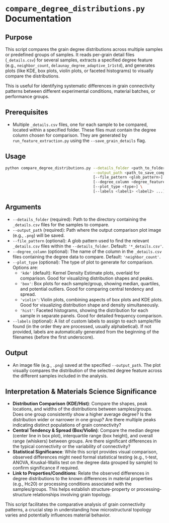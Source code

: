 # `compare_degree_distributions.py` Documentation

## Purpose

This script compares the grain degree distributions across multiple samples or predefined groups of samples. It reads per-grain detail files (`_details.csv`) for several samples, extracts a specified degree feature (e.g., `neighbor_count`, `delaunay_degree_adaptive_1r1std`), and generates plots (like KDE, box plots, violin plots, or faceted histograms) to visually compare the distributions.

This is useful for identifying systematic differences in grain connectivity patterns between different experimental conditions, material batches, or performance groups.

## Prerequisites

*   Multiple `_details.csv` files, one for each sample to be compared, located within a specified folder. These files must contain the degree column chosen for comparison. They are generated by `run_feature_extraction.py` using the `--save_grain_details` flag.

## Usage

```bash
python compare_degree_distributions.py --details_folder <path_to_folder_with_details_files> \
                                       --output_path <path_to_save_comparison_plot.png> \
                                       [--file_pattern <glob_pattern>] \
                                       [--degree_column <degree_feature_name>] \
                                       [--plot_type <type>] \
                                       [--labels <label1> <label2> ...]
```

## Arguments

*   `--details_folder` (required): Path to the directory containing the `_details.csv` files for the samples to compare.
*   `--output_path` (required): Path where the output comparison plot image (e.g., `.png`) will be saved.
*   `--file_pattern` (optional): A glob pattern used to find the relevant `_details.csv` files within the `--details_folder`. Default: `'*_details.csv'`.
*   `--degree_column` (optional): The name of the column in the `_details.csv` files containing the degree data to compare. Default: `'neighbor_count'`.
*   `--plot_type` (optional): The type of plot to generate for comparison. Options are:
    *   `'kde'` (default): Kernel Density Estimate plots, overlaid for comparison. Good for visualizing distribution shapes and peaks.
    *   `'box'`: Box plots for each sample/group, showing median, quartiles, and potential outliers. Good for comparing central tendency and spread.
    *   `'violin'`: Violin plots, combining aspects of box plots and KDE plots. Good for visualizing distribution shape and density simultaneously.
    *   `'hist'`: Faceted histograms, showing the distribution for each sample in separate panels. Good for detailed frequency comparison.
*   `--labels` (optional): A list of custom labels to assign to each sample/file found (in the order they are processed, usually alphabetical). If not provided, labels are automatically generated from the beginning of the filenames (before the first underscore).

## Output

*   An image file (e.g., `.png`) saved at the specified `--output_path`. The plot visually compares the distribution of the selected degree feature across the different samples included in the analysis.

## Interpretation & Materials Science Significance

*   **Distribution Comparison (KDE/Hist)**: Compare the shapes, peak locations, and widths of the distributions between samples/groups. Does one group consistently show a higher average degree? Is the distribution wider or narrower in one group? Are there multiple peaks indicating distinct populations of grain connectivity?
*   **Central Tendency & Spread (Box/Violin)**: Compare the median degree (center line in box plot), interquartile range (box height), and overall range (whiskers) between groups. Are there significant differences in the typical connectivity or the variability of connectivity?
*   **Statistical Significance**: While this script provides visual comparison, observed differences might need formal statistical testing (e.g., t-test, ANOVA, Kruskal-Wallis test on the degree data grouped by sample) to confirm significance if required.
*   **Link to Properties/Conditions**: Relate the observed differences in degree distributions to the known differences in material properties (e.g., Hc20) or processing conditions associated with the samples/groups. This helps establish structure-property or processing-structure relationships involving grain topology.

This script facilitates the comparative analysis of grain connectivity patterns, a crucial step in understanding how microstructural topology varies and potentially influences material behavior.
